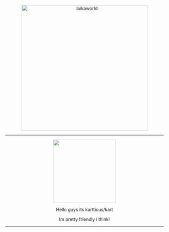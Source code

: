 <p align="center">
    <img width="400" src="https://laikalaika.neocities.org/text.png" alt="laikaworld"> 

</p>


---


<p align="center">
<img width="200" src="https://github.com/kartticus/kartticus/assets/100049393/08415068-c04f-43bb-8e5e-c8d2773d5d42">
</p>

<p align="center">    
Hello guys its kartticus/kart 
</p>
<p align="center">    
Im pretty friendly i think!
</p>

---


</p>

